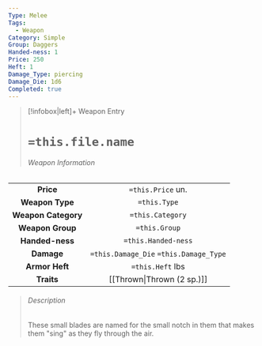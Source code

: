 ```yaml
---
Type: Melee
Tags:
  - Weapon
Category: Simple
Group: Daggers
Handed-ness: 1
Price: 250
Heft: 1
Damage_Type: piercing
Damage_Die: 1d6
Completed: true
---
```

> [!infobox|left]+ Weapon Entry
> # `=this.file.name`
> ###### Weapon Information
|                     |                                          |
|:-------------------:|:----------------------------------------:|
|      **Price**      |            `=this.Price` un.             |
|   **Weapon Type**   |               `=this.Type`               |
| **Weapon Category** |             `=this.Category`             |
|  **Weapon Group**   |              `=this.Group`               |
|   **Handed-ness**   |           `=this.Handed-ness`           |
|     **Damage**      | `=this.Damage_Die` `=this.Damage_Type` |
|   **Armor Heft**    |             `=this.Heft` lbs             |
|     **Traits**      |             [[Thrown\|Thrown (2 sp.)]]                             |
> ###### *Description*
> These small blades are named for the small notch in them that makes them "sing" as they fly through the air. 

